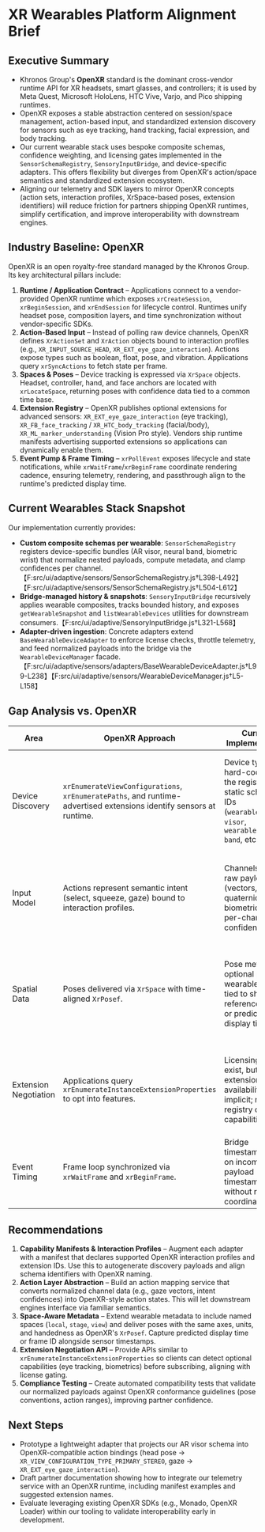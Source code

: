 # XR Wearables Platform Alignment Brief

## Executive Summary
- Khronos Group's **OpenXR** standard is the dominant cross-vendor runtime API for XR headsets, smart glasses, and controllers; it is used by Meta Quest, Microsoft HoloLens, HTC Vive, Varjo, and Pico shipping runtimes.
- OpenXR exposes a stable abstraction centered on session/space management, action-based input, and standardized extension discovery for sensors such as eye tracking, hand tracking, facial expression, and body tracking.
- Our current wearable stack uses bespoke composite schemas, confidence weighting, and licensing gates implemented in the `SensorSchemaRegistry`, `SensoryInputBridge`, and device-specific adapters. This offers flexibility but diverges from OpenXR's action/space semantics and standardized extension ecosystem.
- Aligning our telemetry and SDK layers to mirror OpenXR concepts (action sets, interaction profiles, XrSpace-based poses, extension identifiers) will reduce friction for partners shipping OpenXR runtimes, simplify certification, and improve interoperability with downstream engines.

## Industry Baseline: OpenXR
OpenXR is an open royalty-free standard managed by the Khronos Group. Its key architectural pillars include:

1. **Runtime / Application Contract** – Applications connect to a vendor-provided OpenXR runtime which exposes `xrCreateSession`, `xrBeginSession`, and `xrEndSession` for lifecycle control. Runtimes unify headset pose, composition layers, and time synchronization without vendor-specific SDKs.
2. **Action-Based Input** – Instead of polling raw device channels, OpenXR defines `XrActionSet` and `XrAction` objects bound to interaction profiles (e.g., `XR_INPUT_SOURCE_HEAD`, `XR_EXT_eye_gaze_interaction`). Actions expose types such as boolean, float, pose, and vibration. Applications query `xrSyncActions` to fetch state per frame.
3. **Spaces & Poses** – Device tracking is expressed via `XrSpace` objects. Headset, controller, hand, and face anchors are located with `xrLocateSpace`, returning poses with confidence data tied to a common time base.
4. **Extension Registry** – OpenXR publishes optional extensions for advanced sensors: `XR_EXT_eye_gaze_interaction` (eye tracking), `XR_FB_face_tracking` / `XR_HTC_body_tracking` (facial/body), `XR_ML_marker_understanding` (Vision Pro style). Vendors ship runtime manifests advertising supported extensions so applications can dynamically enable them.
5. **Event Pump & Frame Timing** – `xrPollEvent` exposes lifecycle and state notifications, while `xrWaitFrame`/`xrBeginFrame` coordinate rendering cadence, ensuring telemetry, rendering, and passthrough align to the runtime's predicted display time.

## Current Wearables Stack Snapshot
Our implementation currently provides:

- **Custom composite schemas per wearable**: `SensorSchemaRegistry` registers device-specific bundles (AR visor, neural band, biometric wrist) that normalize nested payloads, compute metadata, and clamp confidences per channel.【F:src/ui/adaptive/sensors/SensorSchemaRegistry.js†L398-L492】【F:src/ui/adaptive/sensors/SensorSchemaRegistry.js†L504-L612】
- **Bridge-managed history & snapshots**: `SensoryInputBridge` recursively applies wearable composites, tracks bounded history, and exposes `getWearableSnapshot` and `listWearableDevices` utilities for downstream consumers.【F:src/ui/adaptive/SensoryInputBridge.js†L321-L568】
- **Adapter-driven ingestion**: Concrete adapters extend `BaseWearableDeviceAdapter` to enforce license checks, throttle telemetry, and feed normalized payloads into the bridge via the `WearableDeviceManager` facade.【F:src/ui/adaptive/sensors/adapters/BaseWearableDeviceAdapter.js†L99-L238】【F:src/ui/adaptive/sensors/WearableDeviceManager.js†L5-L158】

## Gap Analysis vs. OpenXR
| Area | OpenXR Approach | Current Implementation | Observations |
| --- | --- | --- | --- |
| Device Discovery | `xrEnumerateViewConfigurations`, `xrEnumeratePaths`, and runtime-advertised extensions identify sensors at runtime. | Device types are hard-coded in the registry with static schema IDs (`wearable.ar-visor`, `wearable.neural-band`, etc.). | Need a dynamic discovery mechanism or mapping layer to OpenXR interaction profiles and extension strings. |
| Input Model | Actions represent semantic intent (select, squeeze, gaze) bound to interaction profiles. | Channels deliver raw payloads (vectors, quaternions, biometrics) with per-channel confidences. | Consider layering an action abstraction on top of channels to map to OpenXR-compatible semantics. |
| Spatial Data | Poses delivered via `XrSpace` with time-aligned `XrPosef`. | Pose metadata optional per wearable; not tied to shared reference frames or predicted display time. | Introduce space identifiers, timestamp alignment, and orientation conventions matching `xrLocateSpace` outputs. |
| Extension Negotiation | Applications query `xrEnumerateInstanceExtensionProperties` to opt into features. | Licensing gates exist, but extension availability is implicit; no registry of capabilities. | Provide an extension capability manifest per adapter that mirrors OpenXR extension naming. |
| Event Timing | Frame loop synchronized via `xrWaitFrame` and `xrBeginFrame`. | Bridge timestamps rely on incoming payload timestamps without runtime coordination. | Add clock synchronization hooks or integrate runtime frame prediction data if available. |

## Recommendations
1. **Capability Manifests & Interaction Profiles** – Augment each adapter with a manifest that declares supported OpenXR interaction profiles and extension IDs. Use this to autogenerate discovery payloads and align schema identifiers with OpenXR naming.
2. **Action Layer Abstraction** – Build an action mapping service that converts normalized channel data (e.g., gaze vectors, intent confidences) into OpenXR-style action states. This will let downstream engines interface via familiar semantics.
3. **Space-Aware Metadata** – Extend wearable metadata to include named spaces (`local`, `stage`, `view`) and deliver poses with the same axes, units, and handedness as OpenXR's `XrPosef`. Capture predicted display time or frame ID alongside sensor timestamps.
4. **Extension Negotiation API** – Provide APIs similar to `xrEnumerateInstanceExtensionProperties` so clients can detect optional capabilities (eye tracking, biometrics) before subscribing, aligning with license gating.
5. **Compliance Testing** – Create automated compatibility tests that validate our normalized payloads against OpenXR conformance guidelines (pose conventions, action ranges), improving partner confidence.

## Next Steps
- Prototype a lightweight adapter that projects our AR visor schema into OpenXR-compatible action bindings (head pose -> `XR_VIEW_CONFIGURATION_TYPE_PRIMARY_STEREO`, gaze -> `XR_EXT_eye_gaze_interaction`).
- Draft partner documentation showing how to integrate our telemetry service with an OpenXR runtime, including manifest examples and suggested extension names.
- Evaluate leveraging existing OpenXR SDKs (e.g., Monado, OpenXR Loader) within our tooling to validate interoperability early in development.

